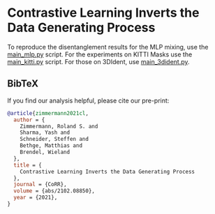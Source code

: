 # Contrastive Learning Inverts the Data Generating Process
To reproduce the disentanglement results for the MLP mixing, use the [main_mlp.py](main_mlp.py) script. For the experiments on KITTI Masks use the [main_kitti.py](main_kitti.py) script. For those on 3DIdent, use [main_3dident.py](main_3dident.py).

## BibTeX
If you find our analysis helpful, please cite our pre-print:

```bibtex
@article{zimmermann2021cl,
  author = {
    Zimmermann, Roland S. and
    Sharma, Yash and
    Schneider, Steffen and
    Bethge, Matthias and
    Brendel, Wieland
  },
  title = {
    Contrastive Learning Inverts the Data Generating Process
  },
  journal = {CoRR},
  volume = {abs/2102.08850},
  year = {2021},
}
```